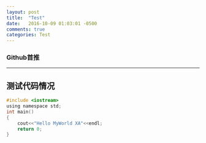 ```yaml
---
layout: post
title:  "Test"
date:   2016-10-09 01:03:01 -0500
comments: true
categories: Test
---
```


### Github首推
---

## 测试代码情况
``` C
#include <iostream>  
using namespace std;  
int main()  
{
    cout<<"Hello MyWorld XA"<<endl;
    return 0;
}
```
